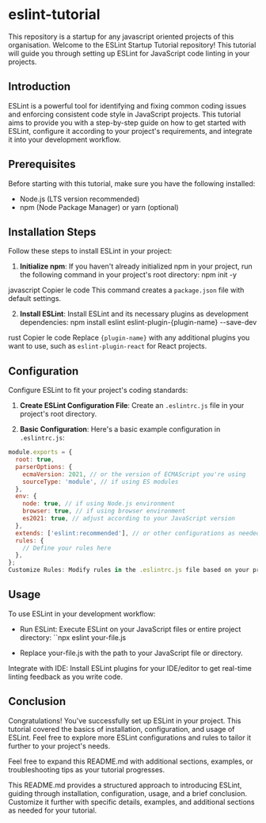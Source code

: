 # eslint-tutorial
This repository is a startup for any javascript oriented projects of this organisation. 
Welcome to the ESLint Startup Tutorial repository! This tutorial will guide you through setting up ESLint for JavaScript code linting in your projects.

## Introduction

ESLint is a powerful tool for identifying and fixing common coding issues and enforcing consistent code style in JavaScript projects. This tutorial aims to provide you with a step-by-step guide on how to get started with ESLint, configure it according to your project's requirements, and integrate it into your development workflow.

## Prerequisites

Before starting with this tutorial, make sure you have the following installed:

- Node.js (LTS version recommended)
- npm (Node Package Manager) or yarn (optional)

## Installation Steps

Follow these steps to install ESLint in your project:

1. **Initialize npm**: If you haven't already initialized npm in your project, run the following command in your project's root directory:
npm init -y

javascript
Copier le code
This command creates a `package.json` file with default settings.

2. **Install ESLint**: Install ESLint and its necessary plugins as development dependencies:
npm install eslint eslint-plugin-{plugin-name} --save-dev

rust
Copier le code
Replace `{plugin-name}` with any additional plugins you want to use, such as `eslint-plugin-react` for React projects.

## Configuration

Configure ESLint to fit your project's coding standards:

1. **Create ESLint Configuration File**: Create an `.eslintrc.js` file in your project's root directory.

2. **Basic Configuration**: Here's a basic example configuration in `.eslintrc.js`:
```javascript
module.exports = {
  root: true,
  parserOptions: {
    ecmaVersion: 2021, // or the version of ECMAScript you're using
    sourceType: 'module', // if using ES modules
  },
  env: {
    node: true, // if using Node.js environment
    browser: true, // if using browser environment
    es2021: true, // adjust according to your JavaScript version
  },
  extends: ['eslint:recommended'], // or other configurations as needed
  rules: {
    // Define your rules here
  },
};
Customize Rules: Modify rules in the .eslintrc.js file based on your preferences and project requirements. Refer to ESLint documentation for available rules and their configurations.
```
## Usage
To use ESLint in your development workflow:

- Run ESLint: Execute ESLint on your JavaScript files or entire project directory:
``npx eslint your-file.js

- Replace your-file.js with the path to your JavaScript file or directory.

Integrate with IDE: Install ESLint plugins for your IDE/editor to get real-time linting feedback as you write code.

## Conclusion
Congratulations! You've successfully set up ESLint in your project. This tutorial covered the basics of installation, configuration, and usage of ESLint. Feel free to explore more ESLint configurations and rules to tailor it further to your project's needs.

Feel free to expand this README.md with additional sections, examples, or troubleshooting tips as your tutorial progresses.

This README.md provides a structured approach to introducing ESLint, guiding through installation, configuration, usage, and a brief conclusion. Customize it further with specific details, examples, and additional sections as needed for your tutorial.




